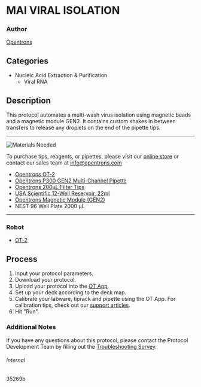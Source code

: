 # MAI VIRAL ISOLATION

### Author
[Opentrons](https://opentrons.com/)

## Categories
* Nucleic Acid Extraction & Purification
	* Viral RNA

## Description
This protocol automates a multi-wash virus isolation using magnetic beads and a magnetic module GEN2. It contains custom shakes in between transfers to release any droplets on the end of the pipette tips.

---
![Materials Needed](https://s3.amazonaws.com/opentrons-protocol-library-website/custom-README-images/001-General+Headings/materials.png)

To purchase tips, reagents, or pipettes, please visit our [online store](https://shop.opentrons.com/) or contact our sales team at [info@opentrons.com](mailto:info@opentrons.com)

* [Opentrons OT-2](https://shop.opentrons.com/collections/ot-2-robot/products/ot-2)
* [Opentrons P300 GEN2 Multi-Channel Pipette](https://shop.opentrons.com/collections/ot-2-pipettes/products/8-channel-electronic-pipette)
* [Opentrons 200µL Filter Tips](https://shop.opentrons.com/collections/opentrons-tips)
* [USA Scientific 12-Well Reservoir, 22ml](https://www.usascientific.com/12-channel-automation-reservoir/p/1061-8150)
* [Opentrons Magnetic Module (GEN2)](https://shop.opentrons.com/products/magdeck)
* NEST 96 Well Plate 2000 µL

---

### Robot
* [OT-2](https://opentrons.com/ot-2)

## Process

1. Input your protocol parameters.
2. Download your protocol.
3. Upload your protocol into the [OT App](https://opentrons.com/ot-app).
4. Set up your deck according to the deck map.
5. Calibrate your labware, tiprack and pipette using the OT App. For calibration tips, check out our [support articles](https://support.opentrons.com/en/collections/1559720-guide-for-getting-started-with-the-ot-2).
6. Hit "Run".

### Additional Notes
If you have any questions about this protocol, please contact the Protocol Development Team by filling out the [Troubleshooting Survey](https://protocol-troubleshooting.paperform.co/).

###### Internal
35269b
